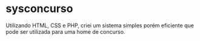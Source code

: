 # sysconcurso
Utilizando HTML, CSS e PHP, criei um sistema simples porém eficiente que pode ser utilizada para uma home de concurso.
